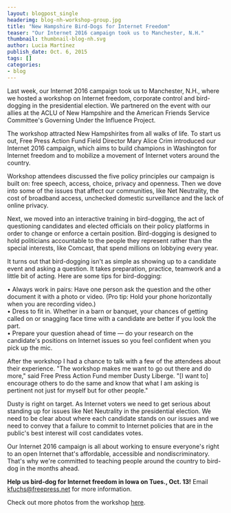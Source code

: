 ```yaml
---
layout: blogpost_single
headerimg: blog-nh-workshop-group.jpg
title: "New Hampshire Bird-Dogs for Internet Freedom"
teaser: "Our Internet 2016 campaign took us to Manchester, N.H."
thumbnail: thumbnail-blog-nh.svg
author: Lucia Martínez
publish_date: Oct. 6, 2015
tags: []
categories:
- blog
---
```

Last week, our Internet 2016 campaign took us to Manchester, N.H., where we hosted a workshop on Internet freedom, corporate control and bird-dogging in the presidential election. We partnered on the event with our allies at the ACLU of New Hampshire and the American Friends Service Committee's Governing Under the Influence Project.

The workshop attracted New Hampshirites from all walks of life. To start us out, Free Press Action Fund Field Director Mary Alice Crim introduced our Internet 2016 campaign, which aims to build champions in Washington for Internet freedom and to mobilize a movement of Internet voters around the country.

Workshop attendees discussed the five policy principles our campaign is built on: free speech, access, choice, privacy and openness. Then we dove into some of the issues that affect our communities, like Net Neutrality, the cost of broadband access, unchecked domestic surveillance and the lack of online privacy.

Next, we moved into an interactive training in bird-dogging, the act of questioning candidates and elected officials on their policy platforms in order to change or enforce a certain position. Bird-dogging is designed to hold politicians accountable to the people they represent rather than the special interests, like Comcast, that spend millions on lobbying every year.

It turns out that bird-dogging isn't as simple as showing up to a candidate event and asking a question. It takes preparation, practice, teamwork and a little bit of acting. 
Here are some tips for bird-dogging:

<p>&bull; Always work in pairs: Have one person ask the question and the other document it with a photo or video. (Pro tip: Hold your phone horizontally when you are recording video.)<br />
&bull; Dress to fit in. Whether in a barn or banquet, your chances of getting called on or snagging face time with a candidate are better if you look the part.<br />
&bull; Prepare your question ahead of time &mdash; do your research on the candidate's positions on Internet issues so you feel confident when you pick up the mic.</p>
After the workshop I had a chance to talk with a few of the attendees about their experience. "The workshop makes me want to go out there and do more," said Free Press Action Fund member Dusty Liberge. "[I want to] encourage others to do the same and know that what I am asking is pertinent not just for myself but for other people."

Dusty is right on target. As Internet voters we need to get serious about standing up for issues like Net Neutrality in the presidential election. We need to be clear about where each candidate stands on our issues and we need to convey that a failure to commit to Internet policies that are in the public's best interest will cost candidates votes.

Our Internet 2016 campaign is all about working to ensure everyone's right to an open Internet that's affordable, accessible and nondiscriminatory. That's why we're committed to teaching people around the country to bird-dog in the months ahead.

**Help us bird-dog for Internet freedom in Iowa on Tues., Oct. 13!** Email <a href="kfuchs@freepress.net?subject=Iowa bird-dogging">kfuchs@freepress.net for more information.

Check out more photos from the workshop [here](https://www.flickr.com/photos/freepress/albums/72157656580459954).

